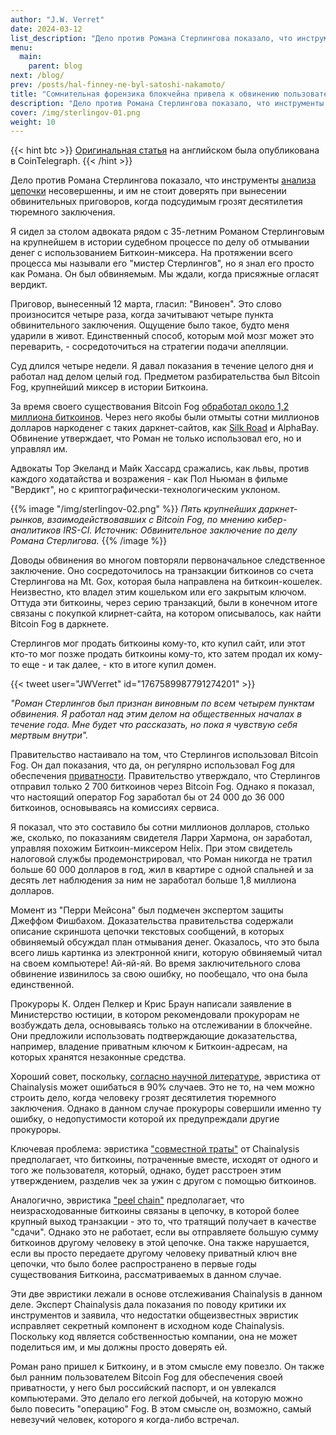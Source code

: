 ```yaml
---
author: "J.W. Verret"
date: 2024-03-12
list_description: "Дело против Романа Стерлингова показало, что инструменты анализа цепочки несовершенны, и им не стоит доверять при вынесении обвинительных приговоров, когда подсудимым грозят десятилетия тюремного заключения."
menu:
  main:
    parent: blog
next: /blog/
prev: /posts/hal-finney-ne-byl-satoshi-nakamoto/
title: "Сомнительная форензика блокчейна привела к обвинению пользователя Биткоин-миксера в качестве его оператора"
description: "Дело против Романа Стерлингова показало, что инструменты анализа цепочки несовершенны, и им не стоит доверять при вынесении обвинительных приговоров, когда подсудимым грозят десятилетия тюремного заключения."
cover: /img/sterlingov-01.png
weight: 10
---
```


{{< hint btc >}}
[Оригинальная статья](https://cointelegraph.com/news/bad-blockchain-forensics-convict-roman-sterlingov) на английском была опубликована в CoinTelegraph.
{{< /hint >}}

Дело против Романа Стерлингова показало, что инструменты [анализа цепочки](/privacy/oxt) несовершенны, и им не стоит доверять при вынесении обвинительных приговоров, когда подсудимым грозят десятилетия тюремного заключения.

Я сидел за столом адвоката рядом с 35-летним Романом Стерлинговым на крупнейшем в истории судебном процессе по делу об отмывании денег с использованием Биткоин-миксера. На протяжении всего процесса мы называли его "мистер Стерлингов", но я знал его просто как Романа. Он был обвиняемым. Мы ждали, когда присяжные огласят вердикт.

Приговор, вынесенный 12 марта, гласил: "Виновен". Это слово произносится четыре раза, когда зачитывают четыре пункта обвинительного заключения. Ощущение было такое, будто меня ударили в живот. Единственный способ, которым мой мозг может это переварить, - сосредоточиться на стратегии подачи апелляции.

Суд длился четыре недели. Я давал показания в течение целого дня и работал над делом целый год. Предметом разбирательства был Bitcoin Fog, крупнейший миксер в истории Биткоина.

За время своего существования Bitcoin Fog [обработал около 1,2 миллиона биткоинов](https://cointelegraph.com/news/alleged-366m-bitcoin-mixer-busted-after-analysis-of-10-years-of-blockchain-data). Через него якобы были отмыты сотни миллионов долларов наркоденег с таких даркнет-сайтов, как [Silk Road](/bitcoin-svoboda) и AlphaBay. Обвинение утверждает, что Роман не только использовал его, но и управлял им.

Адвокаты Тор Экеланд и Майк Хассард сражались, как львы, против каждого ходатайства и возражения - как Пол Ньюман в фильме "Вердикт", но с криптографически-технологическим уклоном.

{{% image "/img/sterlingov-02.png" %}}
*Пять крупнейших даркнет-рынков, взаимодействовавших с Bitcoin Fog, по мнению кибер-аналитиков IRS-CI. Источник: Обвинительное заключение по делу Романа Стерлигова.*
{{% /image %}}

Доводы обвинения во многом повторяли первоначальное следственное заключение. Оно сосредоточилось на транзакции биткоинов со счета Стерлингова на Mt. Gox, которая была направлена на биткоин-кошелек. Неизвестно, кто владел этим кошельком или его закрытым ключом. Оттуда эти биткоины, через серию транзакций, были в конечном итоге связаны с покупкой клирнет-сайта, на котором описывалось, как найти Bitcoin Fog в даркнете.

Стерлингов мог продать биткоины кому-то, кто купил сайт, или этот кто-то мог позже продать биткоины кому-то, кто затем продал их кому-то еще - и так далее, - кто в итоге купил домен.

{{< tweet user="JWVerret" id="1767589987791274201" >}}

*"Роман Стерлингов был признан виновным по всем четырем пунктам обвинения. Я работал над этим делом на общественных началах в течение года. Мне будет что рассказать, но пока я чувствую себя мертвым внутри".*

Правительство настаивало на том, что Стерлингов использовал Bitcoin Fog. Он дал показания, что да, он регулярно использовал Fog для обеспечения [приватности](/privacy). Правительство утверждало, что Стерлингов отправил только 2 700 биткоинов через Bitcoin Fog. Однако я показал, что настоящий оператор Fog заработал бы от 24 000 до 36 000 биткоинов, основываясь на комиссиях сервиса.

Я показал, что это составило бы сотни миллионов долларов, столько же, сколько, по показаниям свидетеля Ларри Хармона, он заработал, управляя похожим Биткоин-миксером Helix. При этом свидетель налоговой службы продемонстрировал, что Роман никогда не тратил больше 60 000 долларов в год, жил в квартире с одной спальней и за десять лет наблюдения за ним не заработал больше 1,8 миллиона долларов.

Момент из "Перри Мейсона" был подмечен экспертом защиты Джеффом Фишбахом. Доказательства правительства содержали описание скриншота цепочки текстовых сообщений, в которых обвиняемый обсуждал план отмывания денег. Оказалось, что это была всего лишь картинка из электронной книги, которую обвиняемый читал на своем компьютере! Ай-яй-яй. Во время заключительного слова обвинение извинилось за свою ошибку, но пообещало, что она была единственной.

Прокуроры К. Олден Пелкер и Крис Браун написали заявление в Министерство юстиции, в котором рекомендовали прокурорам не возбуждать дела, основываясь только на отслеживании в блокчейне. Они предложили использовать подтверждающие доказательства, например, владение приватным ключом к Биткоин-адресам, на которых хранятся незаконные средства.

Хороший совет, поскольку, [согласно научной литературе](https://cointelegraph.com/news/petition-hopes-stop-us-government-agencies-using-chainalysis-forensics), эвристика от Chainalysis может ошибаться в 90% случаев. Это не то, на чем можно строить дело, когда человеку грозят десятилетия тюремного заключения. Однако в данном случае прокуроры совершили именно ту ошибку, о недопустимости которой их предупреждали другие прокуроры.

Ключевая проблема: эвристика ["совместной траты"](/privacy/oxt-2/#%d0%ba%d0%bb%d0%b0%d1%81%d1%82%d0%b5%d1%80%d0%b8%d0%b7%d0%b0%d1%86%d0%b8%d1%8f-%d0%ba%d0%be%d1%88%d0%b5%d0%bb%d1%8c%d0%ba%d0%be%d0%b2--%d1%8d%d0%b2%d1%80%d0%b8%d1%81%d1%82%d0%b8%d0%ba%d0%b0-%d0%b2%d0%bb%d0%b0%d0%b4%d0%b5%d0%bd%d0%b8%d1%8f-%d1%81%d0%be%d0%b2%d0%bc%d0%b5%d1%81%d1%82%d0%bd%d1%8b%d0%bc%d0%b8-%d0%b2%d1%85%d0%be%d0%b4%d0%b0%d0%bc%d0%b8) от Chainalysis предполагает, что биткоины, потраченные вместе, исходят от одного и того же пользователя, который, однако, будет расстроен этим утверждением, разделив чек за ужин с другом с помощью биткоинов.

Аналогично, эвристика ["peel chain"](/privacy/oxt-2/#%d0%bf%d1%80%d0%b8%d0%bc%d0%b5%d1%80-%d0%b3%d1%80%d0%b0%d1%84%d0%b0-%d1%82%d1%80%d0%b0%d0%bd%d0%b7%d0%b0%d0%ba%d1%86%d0%b8%d0%b9-%d0%be%d1%82%d1%81%d0%bb%d0%b0%d0%b8%d0%b2%d0%b0%d0%b5%d0%bc%d0%be%d0%b9-%d1%86%d0%b5%d0%bf%d0%be%d1%87%d0%ba%d0%b8-peel-chain) предполагает, что неизрасходованные биткоины связаны в цепочку, в которой более крупный выход транзакции - это то, что тратящий получает в качестве "сдачи". Однако это не работает, если вы отправляете большую сумму биткоинов другому человеку в этой цепочке. Она также нарушается, если вы просто передаете другому человеку приватный ключ вне цепочки, что было более распространено в первые годы существования Биткоина, рассматриваемых в данном случае.

Эти две эвристики лежали в основе отслеживания Chainalysis в данном деле. Эксперт Chainalysis дала показания по поводу критики их инструментов и заявила, что недостатки общеизвестных эвристик исправляет секретный компонент в исходном коде Chainalysis. Поскольку код является собственностью компании, она не может поделиться им, и мы должны просто доверять ей.

Роман рано пришел к Биткоину, и в этом смысле ему повезло. Он также был ранним пользователем Bitcoin Fog для обеспечения своей приватности, у него был российский паспорт, и он увлекался компьютерами. Это делало его легкой добычей, на которую можно было повесить "операцию" Fog. В этом смысле он, возможно, самый невезучий человек, которого я когда-либо встречал.